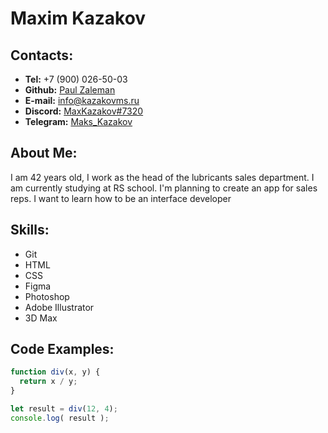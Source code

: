 # Maxim Kazakov
## Contacts:
* **Tel:** +7 (900) 026-50-03
* **Github:** [Paul Zaleman](https://github.com/Paul-Zaleman)
* **E-mail:** info@kazakovms.ru
* **Discord:** [MaxKazakov#7320](https://discordapp.com/users/750983706658865172)
* **Telegram:** [Maks_Kazakov](https://t.me/maks_kazakov)
## About Me:
I am 42 years old, I work as the head of the lubricants sales department. I am currently studying at RS school. I'm planning to create an app for sales reps. I want to learn how to be an interface developer
## Skills:
* Git
* HTML
* CSS
* Figma
* Photoshop
* Adobe Illustrator
* 3D Max
## Code Examples:
```javascript
function div(x, y) {
  return x / y;
}

let result = div(12, 4);
console.log( result );
```